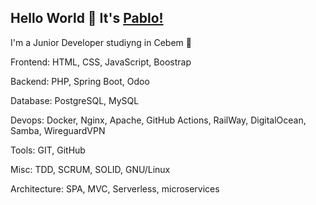 ## Hello World 👋 It's [Pablo!](https://pablorecaman.dev)
I'm a Junior Developer studiyng in Cebem :school:

Frontend: HTML, CSS, JavaScript, Boostrap
<!--- TailWind, astroJs, React -->
Backend: PHP, Spring Boot, Odoo
<!--- NodeJS -->
Database: PostgreSQL, MySQL
<!--- SQLite3, MongoDB, Redis -->
Devops: Docker, Nginx, Apache, GitHub Actions, RailWay, DigitalOcean, Samba, WireguardVPN 
<!--- Kubernetes -->
Tools: GIT, GitHub
<!--- -->
Misc: TDD, SCRUM, SOLID, GNU/Linux
<!--- Firebase -->
Architecture: SPA, MVC, Serverless, microservices
<!--- -->

